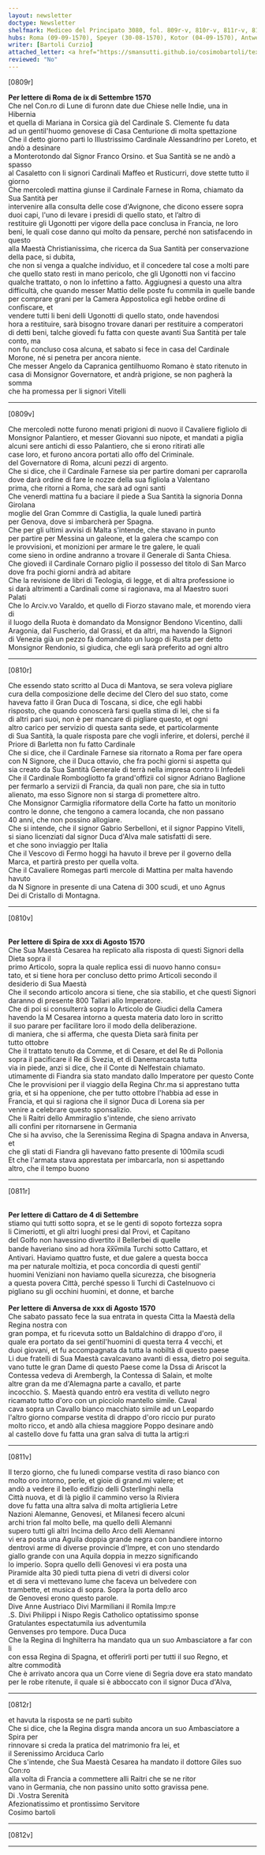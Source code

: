 ```yaml
---
layout: newsletter
doctype: Newsletter
shelfmark: Mediceo del Principato 3080, fol. 809r-v, 810r-v, 811r-v, 812r-v
hubs: Roma (09-09-1570), Speyer (30-08-1570), Kotor (04-09-1570), Antwerpen (30-08-1570)
writer: [Bartoli Curzio]
attached_letter: <a href="https://smansutti.github.io/cosimobartoli/texts/2979_184/">2979_184</a>
reviewed: "No"
---
```


[0809r]  
  
  
<strong>Per lettere di Roma de ix di Settembre 1570</strong>  
Che nel Con.ro di Lune di furonn date due Chiese nelle Indie, una in Hibernia  
et quella di Mariana in Corsica già del Cardinale S. Clemente fu data  
ad un gentil'huomo genovese di Casa Centurione di molta spettazione  
Che il detto giorno partì lo Illustrissimo Cardinale Alessandrino per Loreto, et andò a desinare  
a Monterotondo dal Signor Franco Orsino. et Sua Santità se ne andò a spasso  
al Casaletto con li signori Cardinali Maffeo et Rusticurri, dove stette tutto il giorno  
Che mercoledì mattina giunse il Cardinale Farnese in Roma, chiamato da Sua Santità per  
intervenire alla consulta delle cose d'Avignone, che dicono essere sopra  
duoi capi, l'uno di levare i presidi di quello stato, et l’altro di  
restituire gli Ugonotti per vigore della pace conclusa in Francia, ne loro  
beni, le quali cose danno qui molto da pensare, perché non satisfacendo in questo  
alla Maestà Christianissima, che ricerca da Sua Santità per conservazione della pace, si dubita,  
che non si venga a qualche individuo, et il concedere tal cose a molti pare  
che quello stato resti in mano pericolo, che gli Ugonotti non vi faccino  
qualche trattato, o non lo infettino a fatto. Aggiugnesi a questo una altra  
difficultà, che quando messer Mattio delle poste fu commila in quelle bande  
per comprare grani per la Camera Appostolica egli hebbe ordine di confiscare, et  
vendere tutti li beni delli Ugonotti di quello stato, onde havendosi  
hora a restituire, sarà bisogno trovare danari per restituire a comperatori  
di detti beni, talche giovedì fu fatta con queste avanti Sua Santità per tale conto, ma  
non fu concluso cosa alcuna, et sabato si fece in casa del Cardinale  
Morone, né si penetra per ancora niente.  
Che messer Angelo da Capranica gentilhuomo Romano è stato ritenuto in  
casa di Monsignor Governatore, et andrà prigione, se non pagherà la somma  
che ha promessa per li signori Vitelli  
  
---  

[0809v]  
  
  
Che mercoledi notte furono menati prigioni di nuovo il Cavaliere figliolo di  
Monsignor Palantiero, et messer Giovanni suo nipote, et mandati a piglia  
alcuni sere antichi di esso Palantiero, che si erono ritirati alle  
case loro, et furono ancora portati allo offo del Criminale.  
del Governatore di Roma, alcuni pezzi di argento.  
Che si dice, che il Cardinale Farnese sia per partire domani per caprarolla  
dove darà ordine di fare le nozze della sua figliola a Valentano  
prima, che ritorni a Roma, che sarà ad ogni santi  
Che venerdì mattina fu a baciare il piede a Sua Santità la signoria Donna Girolana  
moglie del Gran Commre di Castiglia, la quale lunedì partirà  
per Genova, dove si imbarcherà per Spagna.  
Che per gli ultimi avvisi di Malta s'intende, che stavano in punto  
per partire per Messina un galeone, et la galera che scampo con  
le provvisioni, et monizioni per armare le tre galere, le quali  
come sieno in ordine andranno a trovare il Generale di Santa Chiesa.  
Che giovedì il Cardinale Cornaro piglio il possesso del titolo di San Marco  
dove fra pochi giorni andrà ad abitare  
Che la revisione de libri di Teologia, di legge, et di altra professione io  
si darà altrimenti a Cardinali come si ragionava, ma al Maestro suori  
Palati  
Che lo Arciv.vo Varaldo, et quello di Fiorzo stavano male, et morendo viera di  
il luogo della Ruota è domandato da Monsignor Bendono Vicentino, dalli  
Aragonia, dal Fuscherio, dal Grassi, et da altri, ma havendo la Signori  
di Venezia già un pezzo fà domandato un luogo di Rusta per detto  
Monsignor Rendonio, si giudica, che egli sarà preferito ad ogni altro  
  
---  

[0810r]  
  
  
Che essendo stato scritto al Duca di Mantova, se sera voleva pigliare  
cura della composizione delle decime del Clero del suo stato, come  
haveva fatto il Gran Duca di Toscana, si dice, che egli habbi  
risposto, che quando conoscerà farsi quella stima di lei, che si fa  
di altri pari suoi, non è per mancare di pigliare questo, et ogni  
altro carico per servizio di questa santa sede, et particolarmente  
di Sua Santità, la quale risposta pare che vogli inferire, et dolersi, perché il  
Priore di Barletta non fu fatto Cardinale  
Che si dice, che il Cardinale Farnese sia ritornato a Roma per fare opera  
con N Signore, che il Duca ottavio, che fra pochi giorni si aspetta qui  
sia creato da Sua Santità Generale di terrà nella impresa contro li Infedeli  
Che il Cardinale Rombogliotto fa grand'offizii col signor Adriano Baglione  
per fermarlo a servizii di Francia, da quali non pare, che sia in tutto  
alienato, ma esso Signore non si starga di promettere altro.  
Che Monsignor Carmiglia riformatore della Corte ha fatto un monitorio  
contro le donne, che tengono a camera locanda, che non passano  
40 anni, che non possino allogiare.  
Che si intende, che il signor Gabrio Serbelloni, et il signor Pappino Vitelli,  
si siano licenziati dal signor Duca d'Alva male satisfatti di sere.  
et che sono inviaggio per Italia  
Che il Vescovo di Fermo hoggi ha havuto il breve per il governo della  
Marca, et partirà presto per quella volta.  
Che il Cavaliere Romegas partì mercole di Mattina per malta havendo havuto  
da N Signore in presente di una Catena di 300 scudi, et uno Agnus  
Dei di Cristallo di Montagna.  
  
---  

[0810v]  
  
  
<br/><strong>Per lettere di Spira de xxx di Agosto 1570</strong>  
Che Sua Maestà Cesarea ha replicato alla risposta di questi Signori della Dieta sopra il  
primo Articolo, sopra la quale replica essi di nuovo hanno consu=  
tato, et si tiene hora per concluso detto primo Articoli secondo il  
desiderio di Sua Maestà  
Che il secondo articolo ancora si tiene, che sia stabilio, et che questi Signori  
daranno di presente 800 Tallari allo Imperatore.  
Che di poi si consulterrà sopra lo Articolo de Giudici della Camera  
havendo la M Cesarea intorno a questa materia dato loro in scritto  
il suo parare per facilitare loro il modo della deliberazione.  
di maniera, che si afferma, che questa Dieta sarà finita per  
tutto ottobre  
Che il trattato tenuto da Comme, et di Cesare, et del Re di Pollonia  
sopra il pacificare il Re di Svezia, et di Danemarcasta tutta  
via in piede, anzi si dice, che il Conte di Nelfestain chiamato.  
utimamente di Fiandra sia stato mandato dallo Imperatore per questo Conte  
Che le provvisioni per il viaggio della Regina Chr.ma si apprestano tutta  
gria, et si ha oppenione, che per tutto ottobre l'habbia ad esse in  
Francia, et qui si ragiona che il signor Duca di Lorena sia per  
venire a celebrare questo sponsalizio.  
Che li Raitri dello Ammiraglio s'intende, che sieno arrivato  
alli confini per ritornarsene in Germania  
Che si ha avviso, che la Serenissima Regina di Spagna andava in Anversa, et  
che gli stati di Fiandra gli havevano fatto presente di 100mila scudi  
Et che l'armata stava apprestata per imbarcarla, non si aspettando  
altro, che il tempo buono  
  
---  

[0811r]  
  
  
<br/><strong>Per lettere di Cattaro de 4 di Settembre</strong>  
stiamo qui tutti sotto sopra, et se le genti di sopoto fortezza sopra  
li Cimeriotti, et gli altri luoghi presi dal Provi, et Capitano  
del Golfo non havessino divertito il Bellerbei di quelle  
bande haveriano sino ad hora x̅x̅v̅mila Turchi sotto Cattaro, et  
Antivari. Haviamo quattro fuste, et due galere a questa bocca  
ma per naturale moltizia, et poca concordia di questi gentil'  
huomini Veniziani non haviamo quella sicurezza, che bisogneria  
a questa povera Città, perché spesso li Turchi di Castelnuovo ci  
pigliano su gli occhini huomini, et donne, et barche  
<br/><strong>Per lettere di Anversa de xxx di Agosto 1570</strong>  
Che sabato passato fece la sua entrata in questa Citta la Maestà della Regina nostra con  
gran pompa, et fu ricevuta sotto un Baldalchino di drappo d'oro, il  
quale era portato da sei gentil'huomini di questa terra 4 vecchi, et  
duoi giovani, et fu accompagnata da tutta la nobiltà di questo paese  
Li due fratelli di Sua Maestà cavalcavano avanti di essa, dietro poi seguita.  
vano tutte le gran Dame di questo Paese come la Dssa di Ariscot la  
Contessa vedeva di Arembergh, la Contessa di Salain, et molte  
altre gran da me d'Alemagna parte a cavallo, et parte  
incocchio. S. Maestà quando entrò era vestita di velluto negro  
ricamato tutto d'oro con un picciolo mantello simile. Caval  
cava sopra un Cavallo bianco macchiato simile ad un Leopardo  
l'altro giorno comparse vestita di drappo d'oro riccio pur purato  
molto ricco, et andò alla chiesa maggiore Poppo desinare andò  
al castello dove fu fatta una gran salva di tutta la artig:ri  
  
---  

[0811v]  
  
  
Il terzo giorno, che fu lunedì comparse vestita di raso bianco con  
molto oro intorno, perle, et gioie di grand.mi valere; et  
andò a vedere il bello edifizio delli Osterlinghi nella  
Città nuova, et di là piglio il cammino verso la Riviera  
dove fu fatta una altra salva di molta artiglieria Letre  
Nazioni Alemanne, Genovesi, et Milanesi fecero alcuni  
archi trion fal molto belle, ma quello delli Alemanni  
supero tutti gli altri Incima dello Arco delli Alemanni  
vi era posta una Aguila doppia grande negra con bandiere intorno  
dentrovi arme di diverse provincie d'Impre, et con uno stendardo  
giallo grande con una Aquila doppia in mezzo significando  
lo imperio. Sopra quello delli Genovesi vi era posta una  
Piramide alta 30 piedi tutta piena di vetri di diversi color  
et di sera vi mettevano lume che faceva un belvedere con  
trambette, et musica di sopra. Sopra la porta dello arco  
de Genovesi erono questo parole.  
Dive Anne Austriaco Divi Marmiliani il Romila Imp:re  
.S. Divi Philippi i Nispo Regis Catholico optatissimo sponse  
Gratulantes espectatumila ius adventumila  
Genvenses pro tempore. Duca Duca  
Che la Regina di Inghilterra ha mandato qua un suo Ambasciatore a far con li  
con essa Regina di Spagna, et offerirli porti per tutti il suo Regno, et  
altre commodità  
Che è arrivato ancora qua un Corre viene di Segria dove era stato mandato  
per le robe ritenute, il quale si è abboccato con il signor Duca d'Alva,  
  
---  

[0812r]  
  
  
et havuta la risposta se ne partì subito  
Che si dice, che la Regina disgra manda ancora un suo Ambasciatore a Spira per  
rinnovare si creda la pratica del matrimonio fra lei, et  
il Serenissimo Arciduca Carlo  
Che s'intende, che Sua Maestà Cesarea ha mandato il dottore Giles suo Con:ro  
alla volta di Francia a commettere alli Raitri che se ne ritor  
vano in Germania, che non passino unito sotto gravissa pene.  
Di .Vostra Serenità  
Afezionatissimo et prontissimo Servitore  
Cosimo bartoli  
  
---  

[0812v]  
  
  
  
---  

